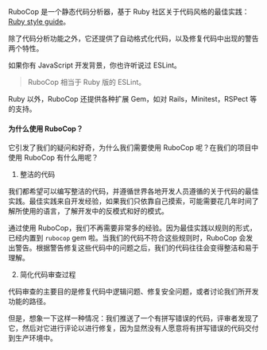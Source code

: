 RuboCop 是一个静态代码分析器，基于 Ruby 社区关于代码风格的最佳实践：[Ruby style guide](https://rubystyle.guide/)。



除了代码分析功能之外，它还提供了自动格式化代码，以及修复代码中出现的警告两个特性。



如果你有 JavaScript 开发背景，你也许听说过 ESLint。



> RuboCop 相当于 Ruby 版的 ESLint。



Ruby 以外，RuboCop 还提供各种扩展 Gem，如对 Rails，Minitest，RSPect 等的支持。



#### 为什么使用 RuboCop？



它引发了我们的疑问和好奇，为什么我们需要使用 RuboCop 呢？在我们的项目中使用 RuboCop 有什么用呢？



1. 整洁的代码



我们都希望可以编写整洁的代码，并遵循世界各地开发人员遵循的关于代码的最佳实践。最佳实践来自开发经验，如果我们只依靠自己摸索，可能需要花几年时间了解所使用的语言，了解开发中的反模式和好的模式。



通过使用 RuboCop，我们不再需要非常多的经验。因为最佳实践以规则的形式，已经内置到 `rubocop` gem 啦。当我们的代码不符合这些规则时，RuboCop 会发出警告。根据警告修复这些代码中的问题之后，我们的代码往往会变得整洁和易于理解。



2. 简化代码审查过程



代码审查的主要目的是修复代码中逻辑问题、修复安全问题，或者讨论我们所开发功能的路径。



但是，想象一下这样一种情况：我们推送了一个有拼写错误的代码，评审者发现了它，然后对它进行评论以进行修复，因为显然没有人愿意将有拼写错误的代码交付到生产环境中。





